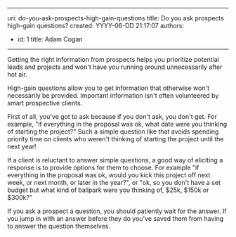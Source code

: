 

---
uri: do-you-ask-prospects-high-gain-questions
title: Do you ask prospects high-gain questions?
created: YYYY-06-DD 21:17:07
authors:
  - id: 1
    title: Adam Cogan
---




<span class='intro'> <p>Getting the right information from prospects helps you prioritize potential leads and projects and won't have you running around unnecessarily after hot air.</p><p>High-gain questions allow you to get information that otherwise won't necessarily be provided. Important information isn't often volunteered by smart prospective clients.<br></p> </span>

<p>First of all, you've got to ask because if you don't ask, you don't get. For example, &quot;if everything in the proposal was ok, what date were you thinking of starting the project?&quot; Such a simple question like that avoids spending priority time on clients who weren't thinking of starting the project until the next year!<br></p><p>If a client is reluctant to answer simple questions, a good way of eliciting a response is to provide options for them to choose. For example &quot;if everything in the proposal was ok, would you kick this project off next week, or next month, or later&#160;in&#160;the year?&quot;, or &quot;ok, so you don't have a set budget but what kind of ballpark were you thinking of, $25k, $150k or $300k?&quot;</p><p>If you ask a prospect a question, you should patiently wait for the answer. If you jump in with an answer before they do you've saved them from having to answer the question themselves.&#160; ​<br></p>


